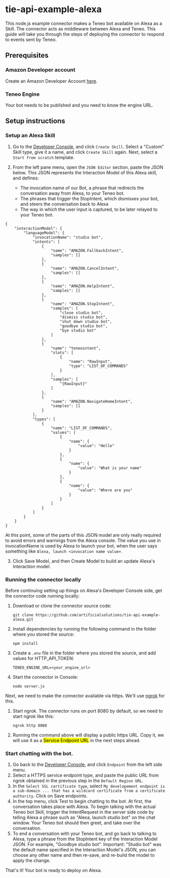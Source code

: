 # tie-api-example-alexa
This node.js example connector makes a Teneo bot available on Alexa as a Skill. The connector acts as middleware between Alexa and Teneo. This guide will take you through the steps of deploying the connector to respond to events sent by Teneo. 

## Prerequisites

### Amazon Developer account
Create an Amazon Developer Account [here](https://developer.amazon.com/alexa).

### Teneo Engine
Your bot needs to be published and you need to know the engine URL.

## Setup instructions
### Setup an Alexa Skill
1. Go to the [Developer Console](https://developer.amazon.com/alexa/console/ask), and click `Create Skill`. Select a "Custom" Skill type, give it a name, and click `Create Skill` again. Next, select a `Start from scratch` template.

2. From the left pane menu, open the `JSON Editor` section, paste the JSON below. This JSON represents the Interaction Model of this Alexa skill, and defines:
   * The invocation name of our Bot, a phrase that redirects the conversation away from Alexa, to your Teneo bot.
   * The phrases that trigger the StopIntent, which dismisses your bot, and steers the conversation back to Alexa
   * The way in which the user input is captured, to be later relayed to your Teneo bot.
```
{
    "interactionModel": {
        "languageModel": {
            "invocationName": "studio bot",
            "intents": [
                {
                    "name": "AMAZON.FallbackIntent",
                    "samples": []
                },
                {
                    "name": "AMAZON.CancelIntent",
                    "samples": []
                },
                {
                    "name": "AMAZON.HelpIntent",
                    "samples": []
                },
                {
                    "name": "AMAZON.StopIntent",
                    "samples": [
                        "close studio bot",
                        "dismiss studio bot",
                        "shut down studio bot",
                        "goodbye studio bot",
                        "bye studio bot"
                    ]
                },
                {
                    "name": "teneointent",
                    "slots": [
                        {
                            "name": "RawInput",
                            "type": "LIST_OF_COMMANDS"
                        }
                    ],
                    "samples": [
                        "{RawInput}"
                    ]
                },
                {
                    "name": "AMAZON.NavigateHomeIntent",
                    "samples": []
                }
            ],
            "types": [
                {
                    "name": "LIST_OF_COMMANDS",
                    "values": [
                        {
                            "name": {
                                "value": "Hello"
                            }
                        },
                        {
                            "name": {
                                "value": "What is your name"
                            }
                        },
                        {
                            "name": {
                                "value": "Where are you"
                            }
                        }
                    ]
                }
            ]
        }
    }
}

```
   At this point, some of the parts of this JSON model are only really required to avoid errors and warnings from the Alexa console. 
The value you use in invocationName is used by Alexa to launch your bot, when the user says something like `Alexa, launch <invocation name value>`.
 
3. Click Save Model, and then Create Model to build an update Alexa's Interaction model.

### Running the connector locally
Before continuing setting up things on Alexa's Developer Console side, get the connector code running locally:

1. Download or clone the connector source code:
    ```
    git clone https://github.com/artificialsolutions/tie-api-example-alexa.git
    ```
2. Install dependencies by running the following command in the folder where you stored the source:
    ```
    npm install
    ``` 
3. Create a `.env` file in the folder where you stored the source, and add values for HTTP_API_TOKEN:
    ```
    TENEO_ENGINE_URL=<your_engine_url>
    ```
4. Start the connector in Console:
    ```
    node server.js
    ```
    
Next, we need to make the connector available via https. We'll use [ngrok](https://ngrok.com) for this.

1. Start ngrok. The connector runs on port 8080 by default, so we need to start ngrok like this:
    ```
    ngrok http 8080
    ```
2. Running the command above will display a public https URL. Copy it, we will use it as a <mark>Service Endpoint URL</mark> in the next steps ahead.


### Start chatting with the bot.
1. Go back to the [Developer Console](https://developer.amazon.com/alexa/console/ask), and click `Endpoint` from the left side menu.
2. Select a HTTPS service endpoint type, and paste the public URL from ngrok obtained in the previous step in the `Default Region URL`. 
3. In the `Select SSL certificate type`, select `My developement endpoint is a sub-domain ... that has a wildcard certificate from a certificate authority`. Click on Save endpoints.
4. In the top menu, click Test to begin chatting to the bot. At first, the conversation takes place with Alexa. To begin talking with the actual Teneo bot Skill, trigger the IntentRequest in the server side code by telling Alexa a phrase such as "Alexa, launch studio bot" on the chat window. Your Teneo bot should then greet, and take over the conversation. 
5. To end a conversation with your Teneo bot, and go back to talking to Alexa, type a phrase from the StopIntent key of the Interaction Model JSON. For example, "Goodbye studio bot".
Important: "Studio bot" was the default name specified in the Interaction Model's JSON, you can choose any other name and then re-save, and re-build the model to apply the change.

That's it! Your bot is ready to deploy on Alexa.
